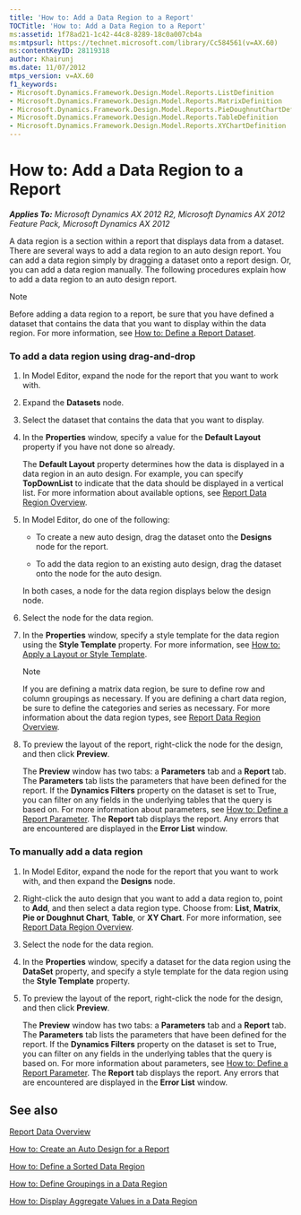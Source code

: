 ```yaml
---
title: 'How to: Add a Data Region to a Report'
TOCTitle: 'How to: Add a Data Region to a Report'
ms:assetid: 1f78ad21-1c42-44c8-8289-18c0a007cb4a
ms:mtpsurl: https://technet.microsoft.com/library/Cc584561(v=AX.60)
ms:contentKeyID: 28119318
author: Khairunj
ms.date: 11/07/2012
mtps_version: v=AX.60
f1_keywords:
- Microsoft.Dynamics.Framework.Design.Model.Reports.ListDefinition
- Microsoft.Dynamics.Framework.Design.Model.Reports.MatrixDefinition
- Microsoft.Dynamics.Framework.Design.Model.Reports.PieDoughnutChartDefinition
- Microsoft.Dynamics.Framework.Design.Model.Reports.TableDefinition
- Microsoft.Dynamics.Framework.Design.Model.Reports.XYChartDefinition
---
```


# How to: Add a Data Region to a Report 


_**Applies To:** Microsoft Dynamics AX 2012 R2, Microsoft Dynamics AX 2012 Feature Pack, Microsoft Dynamics AX 2012_

A data region is a section within a report that displays data from a dataset. There are several ways to add a data region to an auto design report. You can add a data region simply by dragging a dataset onto a report design. Or, you can add a data region manually. The following procedures explain how to add a data region to an auto design report.


> [!NOTE]
> <P>Before adding a data region to a report, be sure that you have defined a dataset that contains the data that you want to display within the data region. For more information, see <A href="how-to-define-a-report-dataset.md">How to: Define a Report Dataset</A>.</P>



### To add a data region using drag-and-drop

1.  In Model Editor, expand the node for the report that you want to work with.

2.  Expand the **Datasets** node.

3.  Select the dataset that contains the data that you want to display.

4.  In the **Properties** window, specify a value for the **Default Layout** property if you have not done so already.
    
    The **Default Layout** property determines how the data is displayed in a data region in an auto design. For example, you can specify **TopDownList** to indicate that the data should be displayed in a vertical list. For more information about available options, see [Report Data Region Overview](report-data-region-overview.md).

5.  In Model Editor, do one of the following:
    
      - To create a new auto design, drag the dataset onto the **Designs** node for the report.
    
      - To add the data region to an existing auto design, drag the dataset onto the node for the auto design.
    
    In both cases, a node for the data region displays below the design node.

6.  Select the node for the data region.

7.  In the **Properties** window, specify a style template for the data region using the **Style Template** property. For more information, see [How to: Apply a Layout or Style Template](how-to-apply-a-layout-or-style-template.md).
    

    > [!NOTE]
    > <P>If you are defining a matrix data region, be sure to define row and column groupings as necessary. If you are defining a chart data region, be sure to define the categories and series as necessary. For more information about the data region types, see <A href="report-data-region-overview.md">Report Data Region Overview</A>.</P>



8.  To preview the layout of the report, right-click the node for the design, and then click **Preview**.
    
    The **Preview** window has two tabs: a **Parameters** tab and a **Report** tab. The **Parameters** tab lists the parameters that have been defined for the report. If the **Dynamics Filters** property on the dataset is set to True, you can filter on any fields in the underlying tables that the query is based on. For more information about parameters, see [How to: Define a Report Parameter](how-to-define-a-report-parameter.md). The **Report** tab displays the report. Any errors that are encountered are displayed in the **Error List** window.

### To manually add a data region

1.  In Model Editor, expand the node for the report that you want to work with, and then expand the **Designs** node.

2.  Right-click the auto design that you want to add a data region to, point to **Add**, and then select a data region type. Choose from: **List**, **Matrix**, **Pie or Doughnut Chart**, **Table**, or **XY Chart**. For more information, see [Report Data Region Overview](report-data-region-overview.md).

3.  Select the node for the data region.

4.  In the **Properties** window, specify a dataset for the data region using the **DataSet** property, and specify a style template for the data region using the **Style Template** property.

5.  To preview the layout of the report, right-click the node for the design, and then click **Preview**.
    
    The **Preview** window has two tabs: a **Parameters** tab and a **Report** tab. The **Parameters** tab lists the parameters that have been defined for the report. If the **Dynamics Filters** property on the dataset is set to True, you can filter on any fields in the underlying tables that the query is based on. For more information about parameters, see [How to: Define a Report Parameter](how-to-define-a-report-parameter.md). The **Report** tab displays the report. Any errors that are encountered are displayed in the **Error List** window.

## See also

[Report Data Overview](report-data-overview.md)

[How to: Create an Auto Design for a Report](how-to-create-an-auto-design-for-a-report.md)

[How to: Define a Sorted Data Region](how-to-define-a-sorted-data-region.md)

[How to: Define Groupings in a Data Region](how-to-define-groupings-in-a-data-region.md)

[How to: Display Aggregate Values in a Data Region](how-to-display-aggregate-values-in-a-data-region.md)

